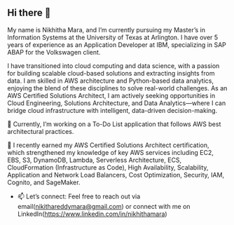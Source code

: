 ## Hi there 👋

My name is Nikhitha Mara, and I’m currently pursuing my Master’s in Information Systems at the University of Texas at Arlington. I have over 5 years of experience as an Application Developer at IBM, specializing in SAP ABAP for the Volkswagen client.

I have transitioned into cloud computing and data science, with a passion for building scalable cloud-based solutions and extracting insights from data. I am skilled in AWS architecture and Python-based data analytics, enjoying the blend of these disciplines to solve real-world challenges. As an AWS Certified Solutions Architect, I am actively seeking opportunities in Cloud Engineering, Solutions Architecture, and Data Analytics—where I can bridge cloud infrastructure with intelligent, data-driven decision-making.

🔭 Currently, I’m working on a To-Do List application that follows AWS best architectural practices.

🌱 I recently earned my AWS Certified Solutions Architect certification, which strengthened my knowledge of key AWS services including EC2, EBS, S3, DynamoDB, Lambda, Serverless Architecture, ECS, CloudFormation (Infrastructure as Code), High Availability, Scalability, Application and Network Load Balancers, Cost Optimization, Security, IAM, Cognito, and SageMaker.
  
- 📫 Let’s connect:
   Feel free to reach out via email(nikithareddymara@gmail.com) or connect with me on LinkedIn(https://www.linkedin.com/in/nikhithamara)
